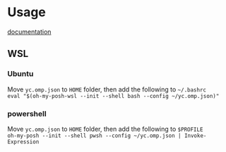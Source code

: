 # Usage   
[documentation](https://ohmyposh.dev/)
## WSL
###  Ubuntu  
Move `yc.omp.json` to `HOME` folder, then add the following to `~/.bashrc`    
    ```
    eval "$(oh-my-posh-wsl --init --shell bash --config ~/yc.omp.json)"
    ```
### powershell
Move `yc.omp.json` to `HOME` folder, then add the following to `$PROFILE`    
    ```
    oh-my-posh --init --shell pwsh --config ~/yc.omp.json | Invoke-Expression
    ```
